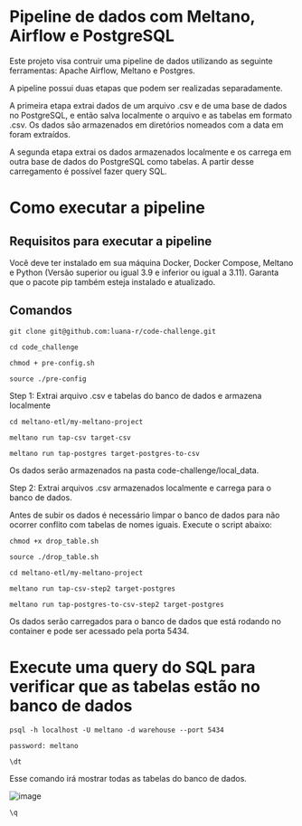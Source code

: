 # Pipeline de dados com Meltano, Airflow e PostgreSQL #

Este projeto visa contruir uma pipeline de dados utilizando as seguinte ferramentas: Apache Airflow, Meltano e Postgres. 

A pipeline possui duas etapas que podem ser realizadas separadamente.

A primeira etapa extrai dados de um arquivo .csv e de uma base de dados no PostgreSQL, e então salva localmente o arquivo e as tabelas em formato .csv. Os dados são armazenados em diretórios nomeados com a data em foram extraídos.

A segunda etapa extrai os dados armazenados localmente e os carrega em outra base de dados do PostgreSQL como tabelas. A partir desse carregamento é possível fazer query SQL.

# Como executar a pipeline #

## Requisitos para executar a pipeline ##

Você deve ter instalado em sua máquina Docker, Docker Compose, Meltano e Python (Versão superior ou igual 3.9 e inferior ou igual a 3.11). Garanta que o pacote pip também esteja instalado e atualizado.

## Comandos ##

`git clone git@github.com:luana-r/code-challenge.git`

`cd code_challenge`

`chmod + pre-config.sh`

`source ./pre-config`

Step 1: Extrai arquivo .csv e tabelas do banco de dados e armazena localmente

`cd meltano-etl/my-meltano-project`

`meltano run tap-csv target-csv`

`meltano run tap-postgres target-postgres-to-csv`

Os dados serão armazenados na pasta code-challenge/local_data.

Step 2: Extrai arquivos .csv armazenados localmente e carrega para o banco de dados.

Antes de subir os dados é necessário limpar o banco de dados para não ocorrer conflito com tabelas de nomes iguais. Execute o script abaixo:

`chmod +x drop_table.sh`

`source ./drop_table.sh`

`cd meltano-etl/my-meltano-project`

`meltano run tap-csv-step2 target-postgres`

`meltano run tap-postgres-to-csv-step2 target-postgres`

Os dados serão carregados para o banco de dados que está rodando no container e pode ser acessado pela porta 5434.

# Execute uma query do SQL para verificar que as tabelas estão no banco de dados #

`psql -h localhost -U meltano -d warehouse --port 5434`

`password: meltano`

`\dt`

Esse comando irá mostrar todas as tabelas do banco de dados.

![image](https://github.com/user-attachments/assets/31ffc8c6-9829-4af2-86bd-7b922de6ca20)

`\q`

